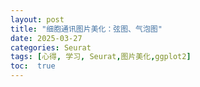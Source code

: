 ```yaml
---
layout: post
title: "细胞通讯图片美化：弦图、气泡图"
date: 2025-03-27
categories: Seurat
tags: [心得, 学习, Seurat,图片美化,ggplot2]
toc:  true
---
```

